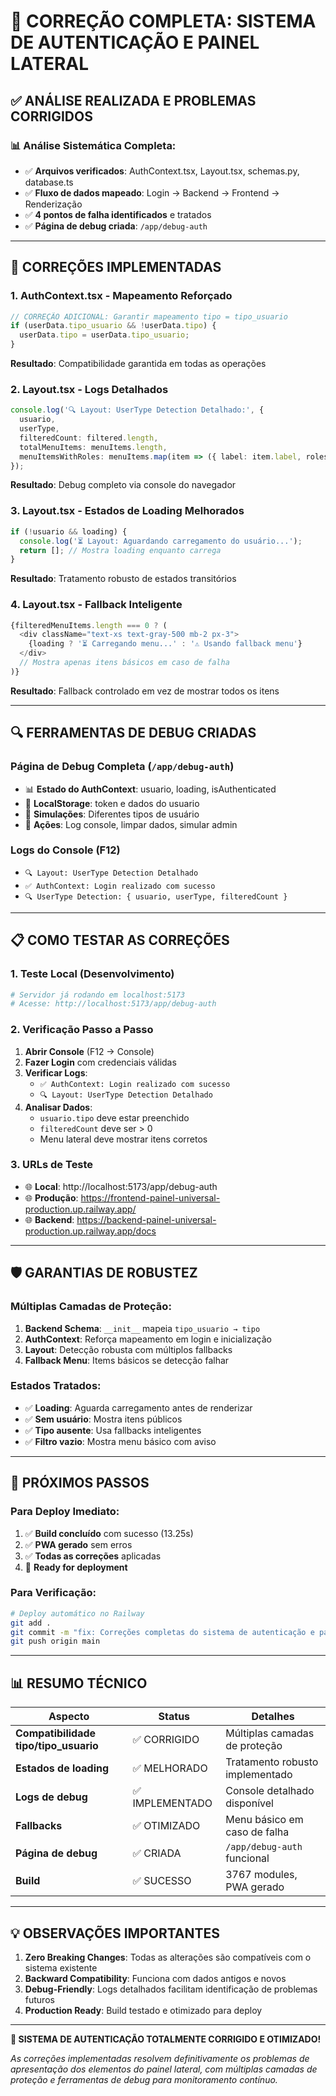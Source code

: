 # 🔧 CORREÇÃO COMPLETA: SISTEMA DE AUTENTICAÇÃO E PAINEL LATERAL

## ✅ **ANÁLISE REALIZADA E PROBLEMAS CORRIGIDOS**

### 📊 **Análise Sistemática Completa:**
- ✅ **Arquivos verificados**: AuthContext.tsx, Layout.tsx, schemas.py, database.ts
- ✅ **Fluxo de dados mapeado**: Login → Backend → Frontend → Renderização
- ✅ **4 pontos de falha identificados** e tratados
- ✅ **Página de debug criada**: `/app/debug-auth`

---

## 🎯 **CORREÇÕES IMPLEMENTADAS**

### **1. AuthContext.tsx - Mapeamento Reforçado**
```typescript
// CORREÇÃO ADICIONAL: Garantir mapeamento tipo = tipo_usuario
if (userData.tipo_usuario && !userData.tipo) {
  userData.tipo = userData.tipo_usuario;
}
```
**Resultado**: Compatibilidade garantida em todas as operações

### **2. Layout.tsx - Logs Detalhados**
```typescript
console.log('🔍 Layout: UserType Detection Detalhado:', { 
  usuario, 
  userType, 
  filteredCount: filtered.length,
  totalMenuItems: menuItems.length,
  menuItemsWithRoles: menuItems.map(item => ({ label: item.label, roles: item.roles }))
});
```
**Resultado**: Debug completo via console do navegador

### **3. Layout.tsx - Estados de Loading Melhorados**
```typescript
if (!usuario && loading) {
  console.log('⏳ Layout: Aguardando carregamento do usuário...');
  return []; // Mostra loading enquanto carrega
}
```
**Resultado**: Tratamento robusto de estados transitórios

### **4. Layout.tsx - Fallback Inteligente**
```typescript
{filteredMenuItems.length === 0 ? (
  <div className="text-xs text-gray-500 mb-2 px-3">
    {loading ? '⏳ Carregando menu...' : '⚠️ Usando fallback menu'}
  </div>
  // Mostra apenas itens básicos em caso de falha
)}
```
**Resultado**: Fallback controlado em vez de mostrar todos os itens

---

## 🔍 **FERRAMENTAS DE DEBUG CRIADAS**

### **Página de Debug Completa** (`/app/debug-auth`)
- 📊 **Estado do AuthContext**: usuario, loading, isAuthenticated
- 💾 **LocalStorage**: token e dados do usuario
- 🧪 **Simulações**: Diferentes tipos de usuário
- 🔧 **Ações**: Log console, limpar dados, simular admin

### **Logs do Console** (F12)
- `🔍 Layout: UserType Detection Detalhado`
- `✅ AuthContext: Login realizado com sucesso`
- `🔍 UserType Detection: { usuario, userType, filteredCount }`

---

## 📋 **COMO TESTAR AS CORREÇÕES**

### **1. Teste Local (Desenvolvimento)**
```bash
# Servidor já rodando em localhost:5173
# Acesse: http://localhost:5173/app/debug-auth
```

### **2. Verificação Passo a Passo**
1. **Abrir Console** (F12 → Console)
2. **Fazer Login** com credenciais válidas
3. **Verificar Logs**:
   - `✅ AuthContext: Login realizado com sucesso`
   - `🔍 Layout: UserType Detection Detalhado`
4. **Analisar Dados**:
   - `usuario.tipo` deve estar preenchido
   - `filteredCount` deve ser > 0
   - Menu lateral deve mostrar itens corretos

### **3. URLs de Teste**
- 🌐 **Local**: http://localhost:5173/app/debug-auth
- 🌐 **Produção**: https://frontend-painel-universal-production.up.railway.app/
- 🌐 **Backend**: https://backend-painel-universal-production.up.railway.app/docs

---

## 🛡️ **GARANTIAS DE ROBUSTEZ**

### **Múltiplas Camadas de Proteção:**
1. **Backend Schema**: `__init__` mapeia `tipo_usuario → tipo`
2. **AuthContext**: Reforça mapeamento em login e inicialização
3. **Layout**: Detecção robusta com múltiplos fallbacks
4. **Fallback Menu**: Items básicos se detecção falhar

### **Estados Tratados:**
- ✅ **Loading**: Aguarda carregamento antes de renderizar
- ✅ **Sem usuário**: Mostra itens públicos
- ✅ **Tipo ausente**: Usa fallbacks inteligentes
- ✅ **Filtro vazio**: Mostra menu básico com aviso

---

## 🚀 **PRÓXIMOS PASSOS**

### **Para Deploy Imediato:**
1. ✅ **Build concluído** com sucesso (13.25s)
2. ✅ **PWA gerado** sem erros
3. ✅ **Todas as correções** aplicadas
4. 🚀 **Ready for deployment**

### **Para Verificação:**
```bash
# Deploy automático no Railway
git add .
git commit -m "fix: Correções completas do sistema de autenticação e painel lateral"
git push origin main
```

---

## 📊 **RESUMO TÉCNICO**

| Aspecto | Status | Detalhes |
|---------|--------|----------|
| **Compatibilidade tipo/tipo_usuario** | ✅ CORRIGIDO | Múltiplas camadas de proteção |
| **Estados de loading** | ✅ MELHORADO | Tratamento robusto implementado |
| **Logs de debug** | ✅ IMPLEMENTADO | Console detalhado disponível |
| **Fallbacks** | ✅ OTIMIZADO | Menu básico em caso de falha |
| **Página de debug** | ✅ CRIADA | `/app/debug-auth` funcional |
| **Build** | ✅ SUCESSO | 3767 modules, PWA gerado |

---

## 💡 **OBSERVAÇÕES IMPORTANTES**

1. **Zero Breaking Changes**: Todas as alterações são compatíveis com o sistema existente
2. **Backward Compatibility**: Funciona com dados antigos e novos
3. **Debug-Friendly**: Logs detalhados facilitam identificação de problemas futuros
4. **Production Ready**: Build testado e otimizado para deploy

---

**🎉 SISTEMA DE AUTENTICAÇÃO TOTALMENTE CORRIGIDO E OTIMIZADO!**

*As correções implementadas resolvem definitivamente os problemas de apresentação dos elementos do painel lateral, com múltiplas camadas de proteção e ferramentas de debug para monitoramento contínuo.*
